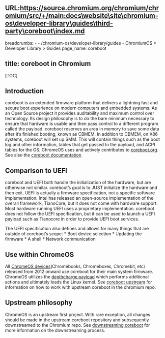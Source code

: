 URL:https://source.chromium.org/chromium/chromium/src/+/main:docs\website\site\chromium-os\developer-library\guides\third-party\coreboot\index.md
--------------------------------------------------------------------------------

breadcrumbs: - - /chromium-os/developer-library/guides - ChromiumOS > Developer
Library > Guides page_name: coreboot

## title: coreboot in Chromium

[TOC]

## Introduction

coreboot is an extended firmware platform that delivers a lightning fast and
secure boot experience on modern computers and embedded systems. As an Open
Source project it provides auditability and maximum control over technology. Its
design philosophy is to do the bare minimum necessary to ensure that hardware is
usable and then pass control to a different program called the payload. coreboot
reserves an area in memory to save some data after it’s finished booting, known
as CBMEM. In addition to CBMEM, on X86 systems, coreboot will set up SMM. This
will contain things such as the boot log and other information, tables that get
passed to the payload, and ACPI tables for the OS. ChromeOS uses and actively
contributes to [coreboot.org]. See also the [coreboot documentation].

## Comparison to UEFI

coreboot and UEFI both handle the initialization of the hardware, but are
otherwise not similar. coreboot’s goal is to JUST initialize the hardware and
then exit. UEFI is actually a firmware specification, not a specific software
implementation. Intel has released an open-source implementation of the overall
framework, TianoCore, but it does not come with hardware support. Most hardware
running UEFI uses a proprietary implementation. coreboot does not follow the
UEFI specification, but it can be used to launch a UEFI payload such as
Tianocore in order to provide UEFI boot services.

The UEFI specification also defines and allows for many things that are outside
of coreboot’s scope: * Boot device selection * Updating the firmware * A shell *
Network communication

## Use within ChromeOS

All [ChromeOS devices](Chromebooks, Chromeboxes, Chromebit, etc) released from
2012 onward use coreboot for their main system firmware. ChromeOS utilizes the
[depthcharge payload] which performs additional actions and ultimately loads the
Linux kernel. See [coreboot upstream] for information on how to work with
upstream coreboot in the chromium repo.

## Upstream philosophy

ChromeOS is an upstream first project. With rare exception, all changes should
be made in the upstream coreboot repository and subsequently downstreamed to the
Chromium repo. See [downstreaming coreboot] for more information on the
downstreaming process.

[ChromeOS devices]: /chromium-os/developer-library/reference/development/developer-information-for-chrome-os-devices/
[coreboot.org]: https://coreboot.org
[coreboot documentation]: https://doc.coreboot.org/
[coreboot upstream]: ./coreboot-upstream
[depthcharge payload]: https://chromium.googlesource.com/chromiumos/platform/depthcharge/
[downstreaming coreboot]: ./downstreaming
